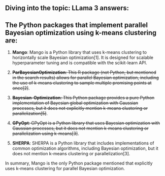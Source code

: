 Diving into the topic: LLama 3 answers:
--
The Python packages that implement parallel Bayesian optimization using k-means clustering are:
--
1. **Mango**: Mango is a Python library that uses k-means clustering to horizontally scale Bayesian optimization[1]. It is designed for scalable hyperparameter tuning and is compatible with the scikit-learn API.

2. ~~**ParBayesianOptimization**: This R package (not Python, but mentioned in the search results) allows for parallel Bayesian optimization, including the use of k-means clustering to sample multiple promising points at once[2]~~.

3. ~~**Bayesian-Optimization**: This Python package provides a pure Python implementation of Bayesian global optimization with Gaussian processes, but it does not explicitly mention k-means clustering or parallelization[5]~~.

4. ~~**GPyOpt**: GPyOpt is a Python library that uses Bayesian optimization with Gaussian processes, but it does not mention k-means clustering or parallelization using k-means[3]~~.

5. **SHERPA**: SHERPA is a Python library that includes implementations of common optimization algorithms, including Bayesian optimization, but it does not mention k-means clustering or parallelization[3].

In summary, Mango is the only Python package mentioned that explicitly uses k-means clustering for parallel Bayesian optimization.
